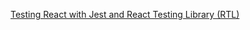 [Testing React with Jest and React Testing Library (RTL)](https://www.udemy.com/course/react-testing-library/)
